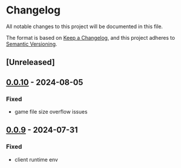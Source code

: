 # Changelog
All notable changes to this project will be documented in this file.

The format is based on [Keep a Changelog](https://keepachangelog.com/en/1.0.0/),
and this project adheres to [Semantic Versioning](https://semver.org/spec/v2.0.0.html).

## [Unreleased]

## [0.0.10](https://github.com/JMBeresford/retrom/compare/retrom-db-v0.0.9...retrom-db-v0.0.10) - 2024-08-05

### Fixed
- game file size overflow issues

## [0.0.9](https://github.com/JMBeresford/retrom/compare/retrom-db-v0.0.8...retrom-db-v0.0.9) - 2024-07-31

### Fixed
- client runtime env
